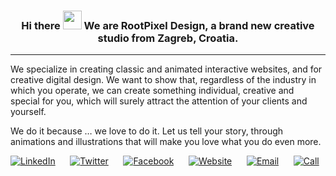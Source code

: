 <h3 align="center">Hi there <img src="https://raw.githubusercontent.com/nixin72/nixin72/master/wave.gif" width="30px" height="30px"> We are RootPixel Design, a brand new creative studio from Zagreb, Croatia.</h3>

* * *

We specialize in creating classic and animated interactive websites, and for creative digital design. We want to show that, regardless of the industry in which you operate, we can create something individual, creative and special for you, which will surely attract the attention of your clients and yourself.

We do it because … we love to do it. Let us tell your story, through animations and illustrations that will make you love what you do even more.

[![LinkedIn](https://www.iconfinder.com/icons/1249981/download/png/32)](https://www.linkedin.com/company/rootpixel-design)&nbsp;&nbsp;&nbsp;&nbsp;&nbsp; [![Twitter](https://www.iconfinder.com/icons/1249999/download/png/32)](https://twitter.com/RootPixelDesign)&nbsp;&nbsp;&nbsp;&nbsp;&nbsp; [![Facebook](https://www.iconfinder.com/icons/1250011/download/png/32)](https://www.facebook.com/rootpixel.design)&nbsp;&nbsp;&nbsp;&nbsp;&nbsp; [![Website](https://www.iconfinder.com/icons/1249990/download/png/32)](https://rootpixel.design)&nbsp;&nbsp;&nbsp;&nbsp;&nbsp; [![Email](https://www.iconfinder.com/icons/1249987/download/png/32)](mailto:hello@rootpixel.design)&nbsp;&nbsp;&nbsp;&nbsp;&nbsp; [![Call](https://www.iconfinder.com/icons/1250001/download/png/32)](tel:+385915018870)
<!--
**rootpixel-design/rootpixel-design** is a ✨ _special_ ✨ repository because its `README.md` (this file) appears on your GitHub profile.

Here are some ideas to get you started:

- 🔭 I’m currently working on ...
- 🌱 I’m currently learning ...
- 👯 I’m looking to collaborate on ...
- 🤔 I’m looking for help with ...
- 💬 Ask me about ...
- 📫 How to reach me: ...
- 😄 Pronouns: ...
- ⚡ Fun fact: ...
-->
